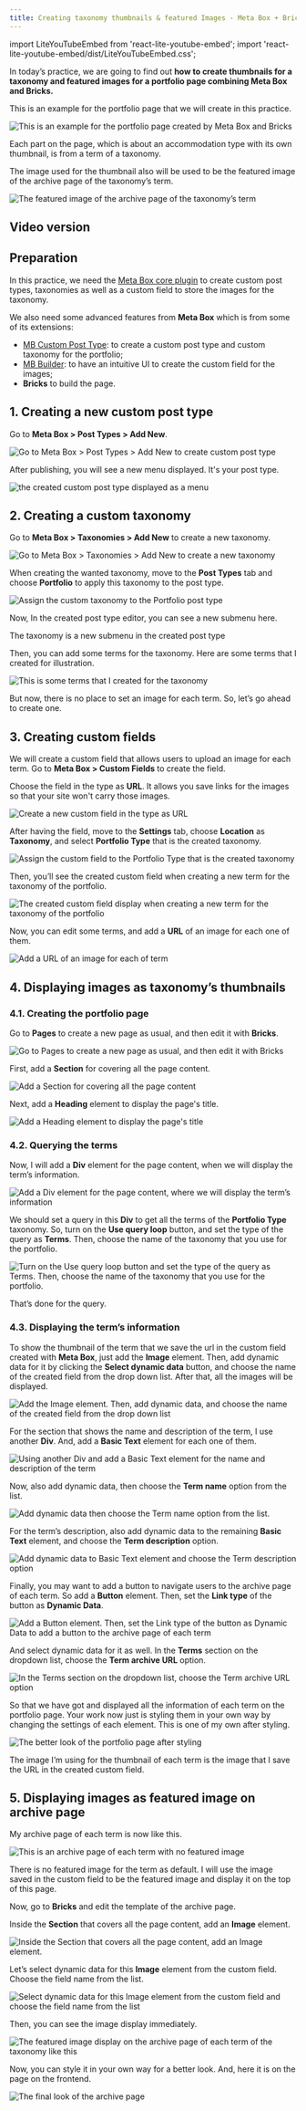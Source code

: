 ```yaml
---
title: Creating taxonomy thumbnails & featured Images - Meta Box + Bricks
---
```


import LiteYouTubeEmbed from 'react-lite-youtube-embed';
import 'react-lite-youtube-embed/dist/LiteYouTubeEmbed.css';

In today’s practice, we are going to find out **how to create thumbnails for a taxonomy and featured images for a portfolio page combining Meta Box and Bricks.**

This is an example for the portfolio page that we will create in this practice.

![This is an example for the portfolio page created by Meta Box and Bricks](https://i.imgur.com/Z2WCZ7V.png)

Each part on the page, which is about an accommodation type with its own thumbnail, is from a term of a taxonomy.

The image used for the thumbnail also will be used to be the featured image of the archive page of the taxonomy’s term.

![The featured image of the archive page of the taxonomy’s term](https://i.imgur.com/hTPdzAW.png)

## Video version

<LiteYouTubeEmbed id='kREKAKMPQ0s' />

## Preparation

In this practice, we need the [Meta Box core plugin](https://wordpress.org/plugins/meta-box/) to create custom post types, taxonomies as well as a custom field to store the images for the taxonomy.

We also need some advanced features from **Meta Box** which is from some of its extensions:

* [MB Custom Post Type](https://metabox.io/plugins/custom-post-type/): to create a custom post type and custom taxonomy for the portfolio;
* [MB Builder](https://metabox.io/plugins/meta-box-builder/): to have an intuitive UI to create the custom field for the images;
* **Bricks** to build the page.

## 1. Creating a new custom post type

Go to **Meta Box > Post Types > Add New**.

![Go to Meta Box > Post Types > Add New to create custom post type](https://i.imgur.com/Wpk4BEM.png)

After publishing, you will see a new menu displayed. It's your post type.

![the created custom post type displayed as a menu](https://i.imgur.com/Geumgm5.png)

## 2. Creating a custom taxonomy

Go to **Meta Box > Taxonomies > Add New** to create a new taxonomy.

![Go to Meta Box > Taxonomies > Add New to create a new taxonomy](https://i.imgur.com/0InBgvq.png)

When creating the wanted taxonomy, move to the **Post Types** tab and choose **Portfolio** to apply this taxonomy to the post type.

![Assign the custom taxonomy to the Portfolio post type](https://i.imgur.com/3KPMyWR.png)

Now, In the created post type editor, you can see a new submenu here.

The taxonomy is a new submenu in the created post type

Then, you can add some terms for the taxonomy. Here are some terms that I created for illustration.

![This is some terms that I created for the taxonomy](https://i.imgur.com/CQP6S7Y.png)

But now, there is no place to set an image for each term. So, let’s go ahead to create one.

## 3. Creating custom fields

We will create a custom field that allows users to upload an image for each term. Go to **Meta Box > Custom Fields** to create the field.

Choose the field in the type as **URL**. It allows you save links for the images so that your site won't carry those images.

![Create a new custom field in the type as URL](https://i.imgur.com/LX7ZwNf.png)

After having the field, move to the **Settings** tab, choose **Location** as **Taxonomy**, and select **Portfolio Type** that is the created taxonomy.

![Assign the custom field to the Portfolio Type that is the created taxonomy](https://i.imgur.com/Ua4xg3m.png)

Then, you’ll see the created custom field when creating a new term for the taxonomy of the portfolio.

![The created custom field display when creating a new term for the taxonomy of the portfolio](https://i.imgur.com/bHXIVwW.png)

Now, you can edit some terms, and add a **URL** of an image for each one of them.

![Add a URL of an image for each of term](https://i.imgur.com/oaav5GL.png)

## 4. Displaying images as taxonomy’s thumbnails

### 4.1. Creating the portfolio page

Go to **Pages** to create a new page as usual, and then edit it with **Bricks**.

![Go to Pages to create a new page as usual, and then edit it with Bricks](https://i.imgur.com/zuRpxry.png)

First, add a **Section** for covering all the page content.

![Add a Section for covering all the page content](https://i.imgur.com/UyduTPB.png)

Next, add a **Heading** element to display the page's title.

![Add a Heading element to display the page's title](https://i.imgur.com/3HOdhfD.png)

### 4.2. Querying the terms

Now, I will add a **Div** element for the page content, when we will display the term’s information.

![Add a Div element for the page content, where we will display the term’s information](https://i.imgur.com/p9yagTt.png)

We should set a query in this **Div** to get all the terms of the **Portfolio Type** taxonomy. So, turn on the **Use query loop** button, and set the type of the query as **Terms**. Then, choose the name of the taxonomy that you use for the portfolio.

![Turn on the Use query loop button and set the type of the query as Terms. Then, choose the name of the taxonomy that you use for the portfolio.](https://i.imgur.com/ruiMyQd.png)

That’s done for the query.

### 4.3. Displaying the term’s information

To show the thumbnail of the term that we save the url in the custom field created with **Meta Box**, just add the **Image** element. Then, add dynamic data for it by clicking the **Select dynamic data** button, and choose the name of the created field from the drop down list. After that, all the images will be displayed.

![Add the Image element. Then, add dynamic data, and choose the name of the created field from the drop down list](https://i.imgur.com/dhqukXe.gif)

For the section that shows the name and description of the term, I use another **Div**. And, add a **Basic Text** element for each one of them.

![Using another Div and add a Basic Text element for the name and description of the term](https://i.imgur.com/hyQ31IE.png)

Now, also add dynamic data, then choose the **Term name** option from the list.

![Add dynamic data then choose the Term name option from the list.](https://i.imgur.com/FDZTGFA.gif)

For the term’s description, also add dynamic data to the remaining **Basic Text** element, and choose the **Term description** option.

![Add dynamic data to Basic Text element and choose the Term description option](https://i.imgur.com/hRQn8gK.gif)

Finally, you may want to add a button to navigate users to the archive page of each term. So add a **Button** element. Then, set the **Link type** of the button as **Dynamic Data**.

![Add a Button element. Then, set the Link type of the button as Dynamic Data to add a button to the archive page of each term](https://i.imgur.com/ENIsRJ3.png)

And select dynamic data for it as well. In the **Terms** section on the dropdown list, choose the **Term archive URL** option.

![In the Terms section on the dropdown list, choose the Term archive URL option](https://i.imgur.com/X5R83Oq.png)

So that we have got and displayed all the information of each term on the portfolio page. Your work now just is styling them in your own way by changing the settings of each element. This is one of my own after styling.

![The better look of the portfolio page after styling](https://i.imgur.com/Z2WCZ7V.png)

The image I’m using for the thumbnail of each term is the image that I save the URL in the created custom field.

## 5. Displaying images as featured image on archive page

My archive page of each term is now like this.

![This is an archive page of each term with no featured image](https://i.imgur.com/SeQKO8m.jpg)

There is no featured image for the term as default. I will use the image saved in the custom field to be the featured image and display it on the top of this page.

Now, go to **Bricks** and edit the template of the archive page.

Inside the **Section** that covers all the page content, add an **Image** element.

![Inside the Section that covers all the page content, add an Image element.](https://i.imgur.com/P5B51NW.png)

Let’s select dynamic data for this **Image** element from the custom field. Choose the field name from the list.

![Select dynamic data for this Image element from the custom field and choose the field name from the list](https://i.imgur.com/JLTC43v.png)

Then, you can see the image display immediately.

![The featured image display on the archive page of each term of the taxonomy like this](https://i.imgur.com/NRR78ea.png)

Now, you can style it in your own way for a better look. And, here it is on the page on the frontend.

![The final look of the archive page](https://i.imgur.com/8W4LbiS.jpg)
